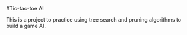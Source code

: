 #Tic-tac-toe AI

This is a project to practice using tree search and pruning algorithms to build a game AI.
